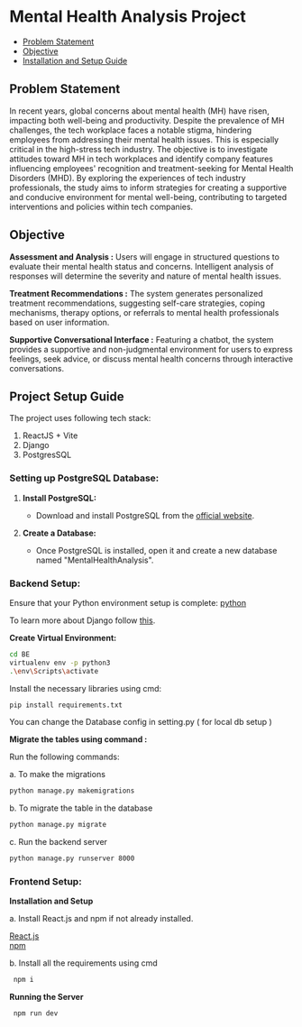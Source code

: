 # Mental Health Analysis Project 

- [Problem Statement](#Problem-Statement)
- [Objective](#objective)
- [Installation and Setup Guide](#Project-Setup-Guide)



## Problem Statement
In recent years, global concerns about mental health (MH) have risen, impacting both well-being and productivity. Despite the prevalence of MH challenges, the tech workplace faces a notable stigma, hindering employees from addressing their mental health issues. This is especially critical in the high-stress tech industry. The objective is to investigate attitudes toward MH in tech workplaces and identify company features influencing employees' recognition and treatment-seeking for Mental Health Disorders (MHD). By exploring the experiences of tech industry professionals, the study aims to inform strategies for creating a supportive and conducive environment for mental well-being, contributing to targeted interventions and policies within tech companies.

## Objective
**Assessment and Analysis :** Users will engage in structured questions to evaluate their mental health status and concerns. Intelligent analysis of responses will determine the severity and nature of mental health issues.

**Treatment Recommendations :** The system generates personalized treatment recommendations, suggesting self-care strategies, coping mechanisms, therapy options, or referrals to mental health professionals based on user information.

**Supportive Conversational Interface :** Featuring a chatbot, the system provides a supportive and non-judgmental environment for users to express feelings, seek advice, or discuss mental health concerns through interactive conversations.

## Project Setup Guide
The project uses following tech stack:
1. ReactJS + Vite
2. Django
3. PostgresSQL

### Setting up PostgreSQL Database:

1. **Install PostgreSQL:**
   - Download and install PostgreSQL from the [official website](https://www.postgresql.org/download/).

2. **Create a Database:**
   - Once PostgreSQL is installed, open it and create a new database named "MentalHealthAnalysis".

### Backend Setup:

Ensure that your Python environment setup is complete: [python](https://www.python.org/downloads/)

To learn more about Django  follow [this](https://www.w3schools.com/django/django_getstarted.php). 

**Create Virtual Environment:**

   ```bash
   cd BE
   virtualenv env -p python3
   .\env\Scripts\activate
   ```

Install the necessary libraries using cmd:
   ```bash
   pip install requirements.txt
   ```
    

 You can change the Database config in setting.py ( for local db setup ) 

**Migrate the tables using command :**

Run the following commands:

  a. To make the migrations 
  ```bash
  python manage.py makemigrations
   ```
  b. To migrate the table in the database
   ```bash
  python manage.py migrate
   ```
 c. Run the backend server
  ```bash
  python manage.py runserver 8000
   ```

### Frontend Setup:

**Installation and Setup**

a. Install React.js and npm if not already installed.

[React.js](https://reactjs.org/)
<br>[npm](https://www.npmjs.com/)

b. Install all the requirements using cmd
 ```bash
  npm i
 ```

**Running the Server**
 ```bash
  npm run dev
 ```






 



